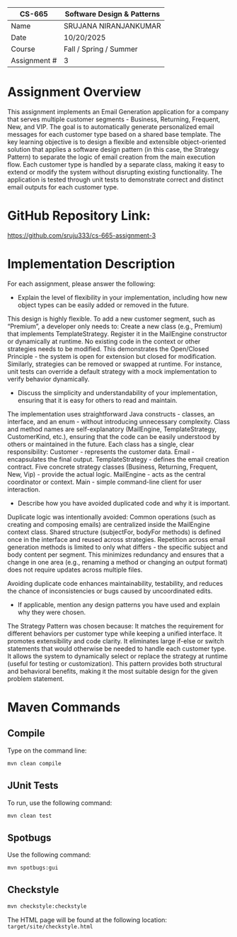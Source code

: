 
| CS-665       | Software Design & Patterns |
|--------------|----------------------------|
| Name         | SRUJANA NIRANJANKUMAR      |
| Date         | 10/20/2025                 |
| Course       | Fall / Spring / Summer     |
| Assignment # | 3                          |

# Assignment Overview
This assignment implements an Email Generation application for a company that serves multiple customer segments - Business, Returning, Frequent, New, and VIP.
The goal is to automatically generate personalized email messages for each customer type based on a shared base template.
The key learning objective is to design a flexible and extensible object-oriented solution that applies a software design pattern (in this case, the Strategy Pattern) to separate the logic of email creation from the main execution flow.
Each customer type is handled by a separate class, making it easy to extend or modify the system without disrupting existing functionality. 
The application is tested through unit tests to demonstrate correct and distinct email outputs for each customer type.

# GitHub Repository Link:
https://github.com/sruju333/cs-665-assignment-3

# Implementation Description 


For each assignment, please answer the following:

- Explain the level of flexibility in your implementation, including how new object types can
be easily added or removed in the future.

This design is highly flexible. To add a new customer segment, such as “Premium”, a developer only needs to:
Create a new class (e.g., Premium) that implements TemplateStrategy.
Register it in the MailEngine constructor or dynamically at runtime.
No existing code in the context or other strategies needs to be modified. 
This demonstrates the Open/Closed Principle - the system is open for extension but closed for modification.
Similarly, strategies can be removed or swapped at runtime. 
For instance, unit tests can override a default strategy with a mock implementation to verify behavior dynamically.

- Discuss the simplicity and understandability of your implementation, ensuring that it is
easy for others to read and maintain.

The implementation uses straightforward Java constructs - classes, an interface, and an enum - without introducing unnecessary complexity.
Class and method names are self-explanatory (MailEngine, TemplateStrategy, CustomerKind, etc.), ensuring that the code can be easily understood by others or maintained in the future.
Each class has a single, clear responsibility:
Customer - represents the customer data.
Email - encapsulates the final output.
TemplateStrategy - defines the email creation contract.
Five concrete strategy classes (Business, Returning, Frequent, New, Vip) - provide the actual logic.
MailEngine - acts as the central coordinator or context.
Main - simple command-line client for user interaction.

- Describe how you have avoided duplicated code and why it is important.

Duplicate logic was intentionally avoided:
Common operations (such as creating and composing emails) are centralized inside the MailEngine context class.
Shared structure (subjectFor, bodyFor methods) is defined once in the interface and reused across strategies.
Repetition across email generation methods is limited to only what differs - the specific subject and body content per segment.
This minimizes redundancy and ensures that a change in one area (e.g., renaming a method or changing an output format) does not require updates across multiple files.

Avoiding duplicate code enhances maintainability, testability, and reduces the chance of inconsistencies or bugs caused by uncoordinated edits.

- If applicable, mention any design patterns you have used and explain why they were
chosen.

The Strategy Pattern was chosen because:
It matches the requirement for different behaviors per customer type while keeping a unified interface.
It promotes extensibility and code clarity.
It eliminates large if-else or switch statements that would otherwise be needed to handle each customer type.
It allows the system to dynamically select or replace the strategy at runtime (useful for testing or customization).
This pattern provides both structural and behavioral benefits, making it the most suitable design for the given problem statement.


# Maven Commands
## Compile
Type on the command line: 

```bash
mvn clean compile
```



## JUnit Tests
To run, use the following command:
```bash
mvn clean test
```


## Spotbugs
Use the following command:

```bash
mvn spotbugs:gui 
```


## Checkstyle
```bash
mvn checkstyle:checkstyle
```

The HTML page will be found at the following location:
`target/site/checkstyle.html`





